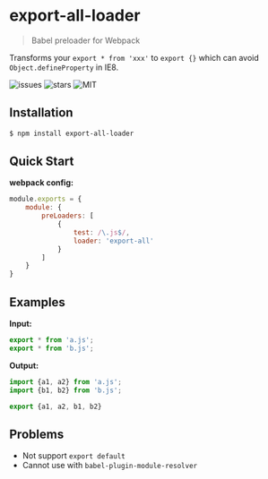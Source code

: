 # export-all-loader
> Babel preloader for Webpack 

Transforms your `export * from 'xxx'` to `export {}` which can avoid `Object.defineProperty` in IE8.

![issues](https://img.shields.io/github/issues/gssan/export-all-loader.svg) ![stars](https://img.shields.io/github/stars/gssan/export-all-loader.svg) ![MIT](https://img.shields.io/badge/license-MIT-blue.svg)

## Installation
```bash
$ npm install export-all-loader
```

## Quick Start
**webpack config:**
```js
module.exports = {
    module: {
        preLoaders: [
            {
                test: /\.js$/,
                loader: 'export-all'
            }
        ]
    }
}
```

## Examples
**Input:**
```js
export * from 'a.js';
export * from 'b.js';
```
**Output:**
```js
import {a1, a2} from 'a.js';
import {b1, b2} from 'b.js';

export {a1, a2, b1, b2}
```

## Problems
* Not support `export default`
* Cannot use with `babel-plugin-module-resolver`
